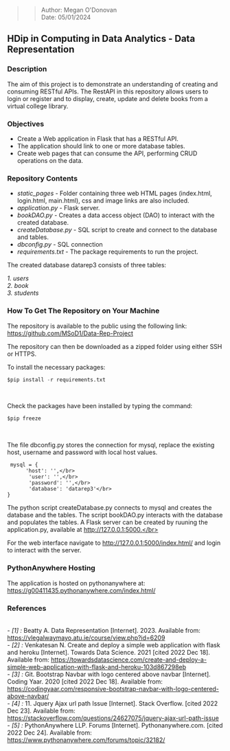 >> Author: Megan O'Donovan  
>> Date: 05/01/2024

## HDip in Computing in Data Analytics - Data Representation

### Description

The aim of this project is to demonstrate an understanding of creating and consuming RESTful APIs. The RestAPI in this repository allows users to login or register and to display, create, update and delete books from a virtual college library.

### Objectives
- Create a Web application in Flask that has a RESTful API.</br>
- The application should link to one or more database tables.</br>
- Create web pages that can consume the API, performing CRUD operations on the data.</br>

### Repository Contents

- *static_pages* -  Folder containing three web HTML pages (index.html, login.html, main.html), css and image links are also included.</br>
- *application.py* -  Flask server.</br>
- *bookDAO.py* -  Creates a data access object (DAO) to interact with the created database.</br>
- *createDatabase.py* -  SQL script to create and connect to the database and tables.</br>
- *dbconfig.py* -  SQL connection</br>
- *requirements.txt* -  The package requirements to run the project.</br>


The created database datarep3 consists of three tables:</br>

*1. users*</br>
*2. book*</br>
*3. students*</br>


### How To Get The Repository on Your Machine</br>


The repository is available to the public using the following link:</br>
https://github.com/MSoD1/Data-Rep-Project</br>

The repository can then be downloaded as a zipped folder using either SSH or HTTPS. </br>

To install the necessary packages:</br>
```python
$pip install -r requirements.txt
```
</br>

Check the packages have been installed by typing the command:</br>
 ```python
$pip freeze
```
</br>
 
The file dbconfig.py stores the connection for mysql, replace the existing host, username and password with local host values.</br>

     mysql = {
          'host': '',</br>
           'user': '',</br>
           'password': '',</br>
           'database': 'datarep3'</br>
    }

The python script createDatabase.py connects to mysql and creates the database and the tables. The script bookDAO.py interacts with the database and populates the tables. A Flask server can be created by ruuning the application.py, available at http://127.0.0.1:5000.</br>

For the web interface navigate to http://127.0.0.1:5000/index.html/ and login to interact with the server.</br>

### PythonAnywhere Hosting

The application is hosted on pythonanywhere at: https://g00411435.pythonanywhere.com/index.html/</br>

### References
<br /> - *[1] :* Beatty A. Data Representation [Internet]. 2023. Available from: https://vlegalwaymayo.atu.ie/course/view.php?id=6209
<br /> - *[2] :* Venkatesan N. Create and deploy a simple web application with flask and heroku [Internet]. Towards Data Science. 2021 [cited 2022 Dec 18]. Available from: https://towardsdatascience.com/create-and-deploy-a-simple-web-application-with-flask-and-heroku-103d867298eb
<br /> - *[3] :* Git. Bootstrap Navbar with logo centered above navbar [Internet]. Coding Yaar. 2020 [cited 2022 Dec 18]. Available from: https://codingyaar.com/responsive-bootstrap-navbar-with-logo-centered-above-navbar/
<br /> - *[4] :* 11. Jquery Ajax url path Issue [Internet]. Stack Overflow. [cited 2022 Dec 23]. Available from: https://stackoverflow.com/questions/24627075/jquery-ajax-url-path-issue
<br /> - *[5] :* PythonAnywhere LLP. Forums [Internet]. Pythonanywhere.com. [cited 2022 Dec 24]. Available from: https://www.pythonanywhere.com/forums/topic/32182/


